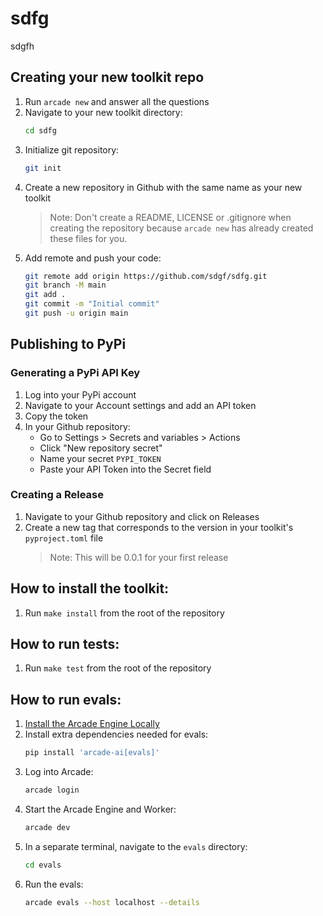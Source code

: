 # sdfg

sdgfh

## Creating your new toolkit repo

1. Run `arcade new` and answer all the questions
2. Navigate to your new toolkit directory:
   ```bash
   cd sdfg
   ```
3. Initialize git repository:
   ```bash
   git init
   ```
4. Create a new repository in Github with the same name as your new toolkit
   > Note: Don't create a README, LICENSE or .gitignore when creating the repository because `arcade new` has already created these files for you.
5. Add remote and push your code:
   ```bash
   git remote add origin https://github.com/sdgf/sdfg.git
   git branch -M main
   git add .
   git commit -m "Initial commit"
   git push -u origin main
   ```

## Publishing to PyPi

### Generating a PyPi API Key

1. Log into your PyPi account
2. Navigate to your Account settings and add an API token
3. Copy the token
4. In your Github repository:
   - Go to Settings > Secrets and variables > Actions
   - Click "New repository secret"
   - Name your secret `PYPI_TOKEN`
   - Paste your API Token into the Secret field

### Creating a Release

1. Navigate to your Github repository and click on Releases
2. Create a new tag that corresponds to the version in your toolkit's `pyproject.toml` file
   > Note: This will be 0.0.1 for your first release

## How to install the toolkit:
1. Run `make install` from the root of the repository

## How to run tests:
1. Run `make test` from the root of the repository

## How to run evals:
1. [Install the Arcade Engine Locally](https://docs.arcade.dev/home/install/local)
2. Install extra dependencies needed for evals:
   ```bash
   pip install 'arcade-ai[evals]'
   ```
3. Log into Arcade:
   ```bash
   arcade login
   ```
4. Start the Arcade Engine and Worker:
   ```bash
   arcade dev
   ```
5. In a separate terminal, navigate to the `evals` directory:
   ```bash
   cd evals
   ```
5. Run the evals:
   ```bash
   arcade evals --host localhost --details
   ```

